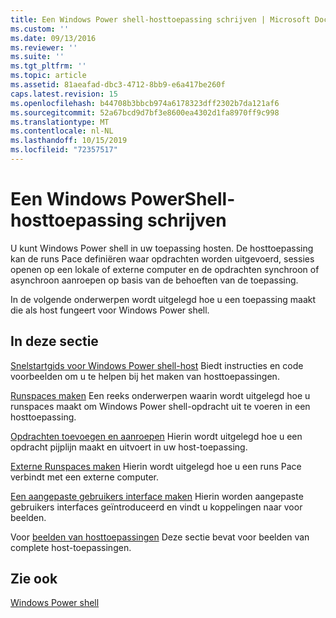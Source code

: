```yaml
---
title: Een Windows Power shell-hosttoepassing schrijven | Microsoft Docs
ms.custom: ''
ms.date: 09/13/2016
ms.reviewer: ''
ms.suite: ''
ms.tgt_pltfrm: ''
ms.topic: article
ms.assetid: 81aeafad-dbc3-4712-8bb9-e6a417be260f
caps.latest.revision: 15
ms.openlocfilehash: b44708b3bbcb974a6178323dff2302b7da121af6
ms.sourcegitcommit: 52a67bcd9d7bf3e8600ea4302d1fa8970ff9c998
ms.translationtype: MT
ms.contentlocale: nl-NL
ms.lasthandoff: 10/15/2019
ms.locfileid: "72357517"
---
```

# <a name="writing-a-windows-powershell-host-application"></a>Een Windows PowerShell-hosttoepassing schrijven

U kunt Windows Power shell in uw toepassing hosten. De hosttoepassing kan de runs Pace definiëren waar opdrachten worden uitgevoerd, sessies openen op een lokale of externe computer en de opdrachten synchroon of asynchroon aanroepen op basis van de behoeften van de toepassing.

In de volgende onderwerpen wordt uitgelegd hoe u een toepassing maakt die als host fungeert voor Windows Power shell.

## <a name="in-this-section"></a>In deze sectie

[Snelstartgids voor Windows Power shell-host](./windows-powershell-host-quickstart.md) Biedt instructies en code voorbeelden om u te helpen bij het maken van hosttoepassingen.

[Runspaces maken](./creating-runspaces.md) Een reeks onderwerpen waarin wordt uitgelegd hoe u runspaces maakt om Windows Power shell-opdracht uit te voeren in een hosttoepassing.

[Opdrachten toevoegen en aanroepen](./adding-and-invoking-commands.md) Hierin wordt uitgelegd hoe u een opdracht pijplijn maakt en uitvoert in uw host-toepassing.

[Externe Runspaces maken](./creating-remote-runspaces.md) Hierin wordt uitgelegd hoe u een runs Pace verbindt met een externe computer.

[Een aangepaste gebruikers interface maken](./creating-a-custom-user-interface.md) Hierin worden aangepaste gebruikers interfaces geïntroduceerd en vindt u koppelingen naar voor beelden.

Voor [beelden van hosttoepassingen](./host-application-samples.md) Deze sectie bevat voor beelden van complete host-toepassingen.

## <a name="see-also"></a>Zie ook

[Windows Power shell](https://msdn.microsoft.com/en-us/b41a2af3-aec1-402d-8e18-c2c26be461ff)
